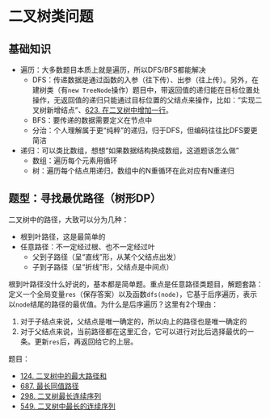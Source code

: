 # 二叉树类问题

## 基础知识

- 遍历：大多数题目本质上就是遍历，所以DFS/BFS都能解决
  - DFS：传递数据是通过函数的入参（往下传）、出参（往上传）。另外，在建树类（有`new TreeNode`操作）题目中，带返回值的递归能在目标位置处操作，无返回值的递归只能通过目标位置的父结点来操作，比如：“实现二叉树新增结点”、[623. 在二叉树中增加一行](https://leetcode-cn.com/problems/add-one-row-to-tree/)。
  - BFS：要传递的数据需要定义在节点中
  - 分治：个人理解属于更“纯粹”的递归，归于DFS，但编码往往比DFS要更简洁
- 递归：可以类比数组，想想“如果数据结构换成数组，这道题该怎么做”
  - 数组：遍历每个元素用循环
  - 树：遍历每个结点用递归，数组中的N重循环在此对应有N重递归

## 题型：寻找最优路径（树形DP）

二叉树中的路径，大致可以分为几种：

- 根到叶路径，这是最简单的
- 任意路径：不一定经过根、也不一定经过叶
  - 父到子路径（呈“直线”形，从某个父结点出发）
  - 子到子路径（呈“折线”形，父结点是中间点）

根到叶路径没什么好说的，基本都是简单题。重点是任意路径类题目，解题套路：定义一个全局变量`res`（保存答案）以及函数`dfs(node)`，它基于后序遍历，表示以`node`结尾的路径的最优值。为什么是后序遍历？这里有2个理由：

1. 对于子结点来说，父结点是唯一确定的，所以向上的路径也是唯一确定的
1. 对于父结点来说，当前路径都在这里汇合，它可以进行对比后选择最优的一条。更新`res`后，再返回给它的上层。

题目：

- [124. 二叉树中的最大路径和](https://leetcode-cn.com/problems/binary-tree-maximum-path-sum/)
- [687. 最长同值路径](https://leetcode-cn.com/problems/longest-univalue-path/)
- [298. 二叉树最长连续序列](https://leetcode-cn.com/problems/binary-tree-longest-consecutive-sequence/)
- [549. 二叉树中最长的连续序列](https://leetcode-cn.com/problems/binary-tree-longest-consecutive-sequence-ii/)
